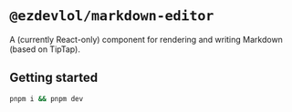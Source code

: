 # `@ezdevlol/markdown-editor`

A (currently React-only) component for rendering and writing Markdown (based on TipTap).

## Getting started

```sh
pnpm i && pnpm dev
```